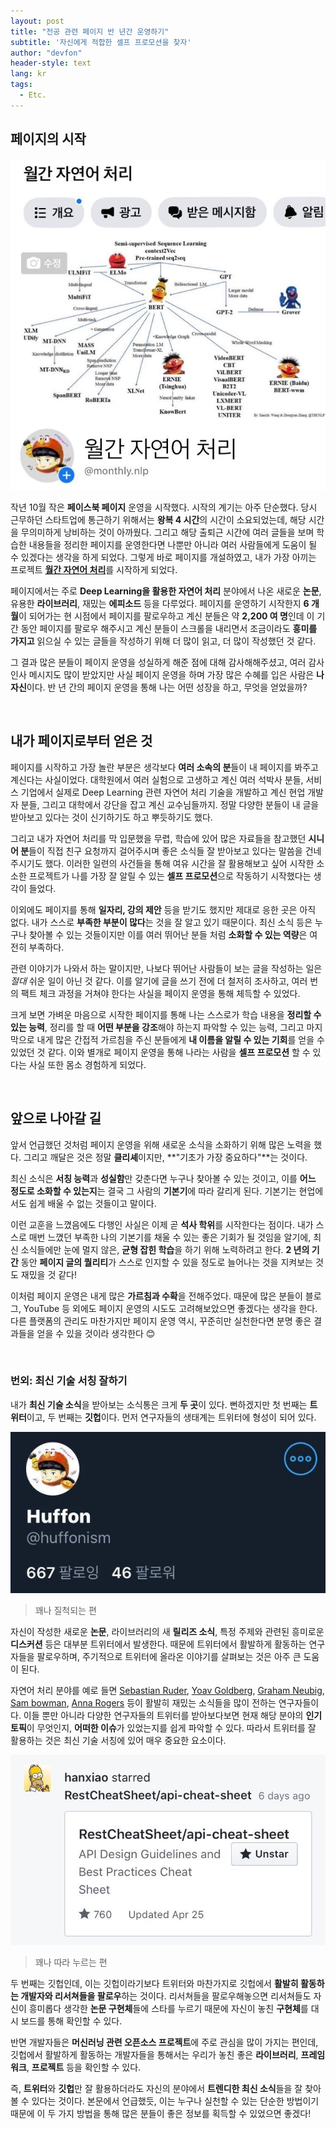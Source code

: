 ```yaml
---
layout: post
title: "전공 관련 페이지 반 년간 운영하기"
subtitle: '자신에게 적합한 셀프 프로모션을 찾자'
author: "devfon"
header-style: text
lang: kr
tags:
  - Etc.
---
```


## 페이지의 시작

![](/img/in-post/page.jpg)

작년 10월 작은 **페이스북 페이지** 운영을 시작했다. 시작의 계기는 아주 단순했다. 당시 근무하던 스타트업에 통근하기 위해서는 **왕복 4 시간**의 시간이 소요되었는데, 해당 시간을 무의미하게 낭비하는 것이 아까웠다. 그리고 해당 출퇴근 시간에 여러 글들을 보며 학습한 내용들을 정리한 페이지를 운영한다면 나뿐만 아니라 여러 사람들에게 도움이 될 수 있겠다는 생각을 하게 되었다. 그렇게 바로 페이지를 개설하였고, 내가 가장 아끼는 프로젝트 [**월간 자연어 처리**](https://m.facebook.com/monthly.nlp/)를 시작하게 되었다. 

페이지에서는 주로 **Deep Learning을 활용한 자연어 처리** 분야에서 나온 새로운 **논문**, 유용한 **라이브러리**, 재밌는 **에피소드** 등을 다루었다. 페이지를 운영하기 시작한지 **6 개월**이 되어가는 현 시점에서 페이지를 팔로우하고 계신 분들은 약 **2,200 여 명**인데 이 기간 동안 페이지를 팔로우 해주시고 계신 분들이 스크롤을 내리면서 조금이라도 **흥미를 가지고** 읽으실 수 있는 글들을 작성하기 위해 더 많이 읽고, 더 많이 작성했던 것 같다.

그 결과 많은 분들이 페이지 운영을 성실하게 해준 점에 대해 감사해해주셨고, 여러 감사 인사 메시지도 많이 받았지만 사실 페이지 운영을 하며 가장 많은 수혜를 입은 사람은 **나 자신**이다. 반 년 간의 페이지 운영을 통해 나는 어떤 성장을 하고, 무엇을 얻었을까?

<br/>

## 내가 페이지로부터 얻은 것

페이지를 시작하고 가장 놀란 부분은 생각보다 **여러 소속의 분**들이 내 페이지를 봐주고 계신다는 사실이었다. 대학원에서 여러 실험으로 고생하고 계신 여러 석박사 분들, 서비스 기업에서 실제로 Deep Learning 관련 자연어 처리 기술을 개발하고 계신 현업 개발자 분들, 그리고 대학에서 강단을 잡고 계신 교수님들까지. 정말 다양한 분들이 내 글을 받아보고 있다는 것이 신기하기도 하고 뿌듯하기도 했다. 

그리고 내가 자연어 처리를 막 입문했을 무렵, 학습에 있어 많은 자료들을 참고했던 **시니어 분**들이 직접 친구 요청까지 걸어주시며 좋은 소식들 잘 받아보고 있다는 말씀을 건네주시기도 했다. 이러한 일련의 사건들을 통해 여유 시간을 잘 활용해보고 싶어 시작한 소소한 프로젝트가 나를 가장 잘 알릴 수 있는 **셀프 프로모션**으로 작동하기 시작했다는 생각이 들었다.

이외에도 페이지를 통해 **일자리, 강의 제안** 등을 받기도 했지만 제대로 응한 곳은 아직 없다. 내가 스스로 **부족한 부분이 많다**는 것을 잘 알고 있기 때문이다. 최신 소식 등은 누구나 찾아볼 수 있는 것들이지만 이를 여러 뛰어난 분들 처럼 **소화할 수 있는 역량**은 여전히 부족하다.

관련 이야기가 나와서 하는 말이지만, 나보다 뛰어난 사람들이 보는 글을 작성하는 일은 _절대_ 쉬운 일이 아닌 것 같다. 이를 알기에 글을 쓰기 전에 더 철저히 조사하고, 여러 번의 팩트 체크 과정을 거쳐야 한다는 사실을 페이지 운영을 통해 체득할 수 있었다. 

크게 보면 가벼운 마음으로 시작한 페이지를 통해 나는 스스로가 학습 내용을 **정리할 수 있는 능력**, 정리를 할 때 **어떤 부분을 강조**해야 하는지 파악할 수 있는 능력, 그리고 마지막으로 내게 많은 간접적 가르침을 주신 분들에게 **내 이름을 알릴 수 있는 기회**를 얻을 수 있었던 것 같다. 이와 별개로 페이지 운영을 통해 나라는 사람을 **셀프 프로모션** 할 수 있다는 사실 또한 몸소 경험하게 되었다.

<br/>

## 앞으로 나아갈 길

앞서 언급했던 것처럼 페이지 운영을 위해 새로운 소식을 소화하기 위해 많은 노력을 했다. 그리고 깨달은 것은 정말 **클리셰**이지만, **"기초가 가장 중요하다"**는 것이다. 

최신 소식은 **서칭 능력**과 **성실함**만 갖춘다면 누구나 찾아볼 수 있는 것이고, 이를 **어느 정도로 소화할 수 있는지**는 결국 그 사람의 **기본기**에 따라 갈리게 된다. 기본기는 현업에서도 쉽게 배울 수 없는 것들이고 말이다.

이런 교훈을 느꼈음에도 다행인 사실은 이제 곧 **석사 학위**를 시작한다는 점이다. 내가 스스로 매번 느꼈던 부족한 나의 기본기를 채울 수 있는 좋은 기회가 될 것임을 알기에, 최신 소식들에만 눈에 멀지 않은, **균형 잡힌 학습**을 하기 위해 노력하려고 한다. **2 년의 기간** 동안 **페이지 글의 퀄리티**가 스스로 인지할 수 있을 정도로 늘어나는 것을 지켜보는 것도 재밌을 것 같다! 

이처럼 페이지 운영은 내게 많은 **가르침과 수확**을 전해주었다. 때문에 많은 분들이 블로그, YouTube 등 외에도 페이지 운영의 시도도 고려해보았으면 좋겠다는 생각을 한다. 다른 플랫폼의 관리도 마찬가지만 페이지 운영 역시, 꾸준히만 실천한다면 분명 좋은 결과들을 얻을 수 있을 것이라 생각한다 😊

<br/>

### 번외: 최신 기술 서칭 잘하기

내가 **최신 기술 소식**을 받아보는 소식통은 크게 **두 곳**이 있다. 뻔하겠지만 첫 번째는 **트위터**이고, 두 번째는 **깃헙**이다. 먼저 연구자들의 생태계는 트위터에 형성이 되어 있다.

![](/img/in-post/twit.jpg)
> 꽤나 질척되는 편

자신이 작성한 새로운 **논문**, 라이브러리의 새 **릴리즈 소식**, 특정 주제와 관련된 흥미로운 **디스커션** 등은 대부분 트위터에서 발생한다. 때문에 트위터에서 활발하게 활동하는 연구자들을 팔로우하며, 주기적으로 트위터에 올라온 이야기를 살펴보는 것은 아주 큰 도움이 된다.

자연어 처리 분야를 예로 들면 [Sebastian Ruder](https://twitter.com/seb_ruder), [Yoav Goldberg](https://twitter.com/yoavgo), [Graham Neubig](https://twitter.com/gneubig), [Sam bowman](https://twitter.com/sleepinyourhat), [Anna Rogers](https://twitter.com/annargrs) 등이 활발히 재밌는 소식들을 많이 전하는 연구자들이다. 이들 뿐만 아니라 다양한 연구자들의 트위터를 받아보다보면 현재 해당 분야의 **인기 토픽**이 무엇인지, **어떠한 이슈**가 있었는지를 쉽게 파악할 수 있다. 따라서 트위터를 잘 활용하는 것은 최신 기술 서칭에 있어 매우 중요한 요소이다.

![](/img/in-post/github.jpg)
> 꽤나 따라 누르는 편

두 번째는 깃헙인데, 이는 깃헙이라기보다 트위터와 마찬가지로 깃헙에서 **활발히 활동하는 개발자와 리서쳐들을 팔로우**하는 것이다. 리서쳐들을 팔로우해놓으면 리서쳐들도 자신이 흥미롭다 생각한 **논문 구현체**들에 스타를 누르기 때문에 자신이 놓친 **구현체**를 대시 보드를 통해 확인할 수 있다.

반면 개발자들은 **머신러닝 관련 오픈소스 프로젝트**에 주로 관심을 많이 가지는 편인데, 깃헙에서 활발하게 활동하는 개발자들을 통해서는 우리가 놓친 좋은 **라이브러리**, **프레임워크**, **프로젝트** 등을 확인할 수 있다.

즉, **트위터**와 **깃헙**만 잘 활용하더라도 자신의 분야에서 **트렌디한 최신 소식**들을 잘 찾아볼 수 있다는 것이다. 본문에서 언급했듯, 이는 누구나 실천할 수 있는 단순한 방법이기 때문에 이 두 가지 방법을 통해 많은 분들이 좋은 정보를 획득할 수 있었으면 좋겠다!
